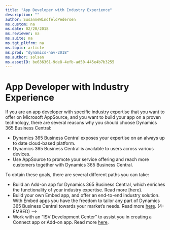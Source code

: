 ```yaml
---
title: "App Developer with Industry Experience"
description: ""
author: SusanneWindfeldPedersen
ms.custom: na
ms.date: 02/20/2018
ms.reviewer: na
ms.suite: na
ms.tgt_pltfrm: na
ms.topic: article
ms.prod: "dynamics-nav-2018"
ms.author: solsen
ms.assetID: be636361-9de8-4efb-ad50-445e4b7b3255
---
```


# App Developer with Industry Experience
If you are an app developer with specific industry expertise that you want to offer on Microsoft AppSource, and you want to build your app on a proven technology, there are several reasons why you should choose Dynamics 365 Business Central: 

- Dynamics 365 Business Central exposes your expertise on an always up to date cloud-based platform. 
- Dynamics 365 Business Central is available to users across various devices. 
- Use AppSource to promote your service offering and reach more customers together with Dynamics 365 Business Central. 

To obtain these goals, there are several different paths you can take: 

- Build an Add-on app for Dynamics 365 Business Central, which enriches the functionality of your industry expertise. Read more [here}. <!-- (2-ADDON) -->
- Build your own Embed app, and offer an end-to-end industry solution. With Embed apps you have the freedom to tailor any part of Dynamics 365 Business Central towards your market’s needs. Read more [here]().<!--> (4-EMBED) -->
- Work with an “ISV Development Center” to assist you in creating a Connect app or Add-on app. Read more [here](). <!-- (3-Ready2Go) -->
